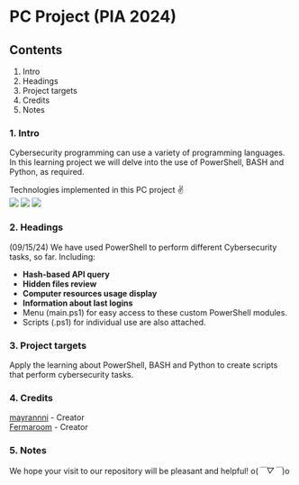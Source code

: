 # PC Project (PIA 2024)
## Contents
  1. Intro
  2. Headings
  3. Project targets
  4. Credits
  5. Notes

### 1. Intro
Cybersecurity programming can use a variety of programming languages. In this learning project we will delve into the use of PowerShell, BASH and Python, as required.

Technologies implemented in this PC project ✌️  
<img src = "https://img.shields.io/badge/powershell-5391FE?style=for-the-badge&logo=powershell&logoColor=white"/>
<img src = "https://img.shields.io/badge/GNU%20Bash-4EAA25?style=for-the-badge&logo=GNU%20Bash&logoColor=white"/>
<img src = "https://img.shields.io/badge/Python-3776AB?style=for-the-badge&logo=python&logoColor=white"/>


### 2. Headings
(09/15/24) We have used PowerShell to perform different Cybersecurity tasks, so far. Including:
  - **Hash-based API query**
  - **Hidden files review**
  - **Computer resources usage display**
  - **Information about last logins**
  - Menu (main.ps1) for easy access to these custom PowerShell modules.
  - Scripts (.ps1) for individual use are also attached. 

### 3. Project targets
Apply the learning about PowerShell, BASH and Python to create scripts that perform cybersecurity tasks.

### 4. Credits
[mayrannni](https://github.com/mayrannni) - Creator  
[Fermaroom](https://github.com/Fermaroom) - Creator

### 5. Notes
We hope your visit to our repository will be pleasant and helpful! o(*￣▽￣*)o
